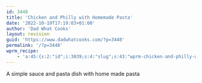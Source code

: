 ```yaml
---
id: 3448
title: 'Chicken and Philly with Homemade Pasta'
date: '2022-10-19T17:19:03+01:00'
author: 'Dad What Cooks'
layout: revision
guid: 'https://www.dadwhatcooks.com/?p=3448'
permalink: '/?p=3448'
wprm_recipe:
    - 'a:45:{s:2:"id";i:3039;s:4:"slug";s:43:"wprm-chicken-and-philly-with-homemade-pasta";s:11:"post_status";s:7:"publish";s:13:"post_password";s:0:"";s:11:"post_author";s:1:"2";s:8:"language";b:0;s:4:"type";s:4:"food";s:8:"image_id";i:3037;s:9:"image_url";s:97:"https://www.dadwhatcooks.com/wp-content/uploads/2022/01/8045308B-BDF8-4C81-BAB2-5C8BEC61285C.jpeg";s:12:"pin_image_id";i:3037;s:13:"pin_image_url";s:97:"https://www.dadwhatcooks.com/wp-content/uploads/2022/01/8045308B-BDF8-4C81-BAB2-5C8BEC61285C.jpeg";s:18:"pin_image_repin_id";s:0:"";s:4:"name";s:38:"Chicken and Philly with Homemade Pasta";s:7:"summary";s:57:"<p>A simple sauce and pasta dish with home made pasta</p>";s:14:"author_display";s:7:"default";s:11:"author_name";s:0:"";s:11:"author_link";s:0:"";s:4:"cost";s:1:"5";s:8:"servings";s:1:"2";s:13:"servings_unit";s:6:"People";s:25:"servings_advanced_enabled";s:0:"";s:17:"servings_advanced";a:6:{s:5:"shape";s:5:"round";s:4:"unit";s:4:"inch";s:8:"diameter";d:0;s:5:"width";d:0;s:6:"length";d:0;s:6:"height";d:0;}s:9:"prep_time";s:2:"40";s:14:"prep_time_zero";s:0:"";s:9:"cook_time";s:1:"5";s:14:"cook_time_zero";s:0:"";s:10:"total_time";s:2:"45";s:11:"custom_time";s:1:"0";s:16:"custom_time_zero";s:0:"";s:17:"custom_time_label";s:0:"";s:4:"tags";a:3:{s:6:"course";a:1:{i:0;O:7:"WP_Term":10:{s:7:"term_id";i:53;s:4:"name";s:11:"Main Course";s:4:"slug";s:11:"main-course";s:10:"term_group";i:0;s:16:"term_taxonomy_id";i:53;s:8:"taxonomy";s:11:"wprm_course";s:11:"description";s:0:"";s:6:"parent";i:0;s:5:"count";i:13;s:6:"filter";s:3:"raw";}}s:7:"cuisine";a:1:{i:0;O:7:"WP_Term":10:{s:7:"term_id";i:60;s:4:"name";s:7:"Italian";s:4:"slug";s:7:"italian";s:10:"term_group";i:0;s:16:"term_taxonomy_id";i:60;s:8:"taxonomy";s:12:"wprm_cuisine";s:11:"description";s:0:"";s:6:"parent";i:0;s:5:"count";i:6;s:6:"filter";s:3:"raw";}}s:7:"keyword";a:4:{i:0;O:7:"WP_Term":10:{s:7:"term_id";i:421;s:4:"name";s:7:"chicken";s:4:"slug";s:7:"chicken";s:10:"term_group";i:0;s:16:"term_taxonomy_id";i:421;s:8:"taxonomy";s:12:"wprm_keyword";s:11:"description";s:0:"";s:6:"parent";i:0;s:5:"count";i:2;s:6:"filter";s:3:"raw";}i:1;O:7:"WP_Term":10:{s:7:"term_id";i:419;s:4:"name";s:5:"pasta";s:4:"slug";s:5:"pasta";s:10:"term_group";i:0;s:16:"term_taxonomy_id";i:419;s:8:"taxonomy";s:12:"wprm_keyword";s:11:"description";s:0:"";s:6:"parent";i:0;s:5:"count";i:1;s:6:"filter";s:3:"raw";}i:2;O:7:"WP_Term":10:{s:7:"term_id";i:422;s:4:"name";s:6:"philly";s:4:"slug";s:6:"philly";s:10:"term_group";i:0;s:16:"term_taxonomy_id";i:422;s:8:"taxonomy";s:12:"wprm_keyword";s:11:"description";s:0:"";s:6:"parent";i:0;s:5:"count";i:1;s:6:"filter";s:3:"raw";}i:3;O:7:"WP_Term":10:{s:7:"term_id";i:420;s:4:"name";s:5:"sauce";s:4:"slug";s:5:"sauce";s:10:"term_group";i:0;s:16:"term_taxonomy_id";i:420;s:8:"taxonomy";s:12:"wprm_keyword";s:11:"description";s:0:"";s:6:"parent";i:0;s:5:"count";i:1;s:6:"filter";s:3:"raw";}}}s:9:"equipment";a:2:{i:0;a:5:{s:2:"id";i:417;s:6:"amount";s:1:"1";s:4:"name";s:11:"Pasta maker";s:5:"notes";s:0:"";s:3:"uid";i:0;}i:1;a:5:{s:2:"id";i:418;s:6:"amount";s:1:"1";s:4:"name";s:17:"Pasta drying rack";s:5:"notes";s:0:"";s:3:"uid";i:1;}}s:11:"ingredients";a:1:{i:0;a:3:{s:11:"ingredients";a:6:{i:0;a:7:{s:3:"uid";i:0;s:6:"amount";s:3:"150";s:4:"unit";s:1:"g";s:4:"name";s:14:"Semolina Flour";s:5:"notes";s:0:"";s:7:"unit_id";i:363;s:2:"id";i:423;}i:1;a:6:{s:3:"uid";i:1;s:6:"amount";s:1:"1";s:4:"unit";s:0:"";s:4:"name";s:3:"Egg";s:5:"notes";s:0:"";s:2:"id";i:424;}i:2;a:7:{s:3:"uid";i:2;s:6:"amount";s:3:"1/2";s:4:"unit";s:3:"Tub";s:4:"name";s:25:"Light Philadelphia Cheese";s:5:"notes";s:0:"";s:7:"unit_id";i:383;s:2:"id";i:425;}i:3;a:7:{s:3:"uid";i:3;s:6:"amount";s:3:"100";s:4:"unit";s:1:"g";s:4:"name";s:7:"Chicken";s:5:"notes";s:0:"";s:7:"unit_id";i:363;s:2:"id";i:334;}i:4;a:6:{s:3:"uid";i:4;s:6:"amount";s:3:"1/2";s:4:"unit";s:0:"";s:4:"name";s:9:"Red onion";s:5:"notes";s:5:"diced";s:2:"id";i:426;}i:5;a:7:{s:3:"uid";i:5;s:6:"amount";s:3:"1/2";s:4:"unit";s:3:"tsp";s:4:"name";s:6:"Garlic";s:5:"notes";s:14:"finely chopped";s:7:"unit_id";i:366;s:2:"id";i:427;}}s:4:"name";s:0:"";s:3:"uid";i:-1;}}s:12:"instructions";a:1:{i:0;a:3:{s:12:"instructions";a:7:{i:0;a:5:{s:3:"uid";i:0;s:4:"name";s:0:"";s:4:"text";s:400:"<p>To make the pasta, simply pour the semolina flour onto a clean work surface and create a well in the middle. Crack the egg and mix the two together.</p><p>Knead the two together to make a dough - this will take around 5 - 10 minutes. If needed, add a little water to stop it being too dry.</p><p>Once kneaded, ball together and wrap in cling film. Place in the fridge for at least 30 minutes. </p>";s:5:"image";i:0;s:11:"ingredients";a:2:{i:0;i:0;i:1;i:1;}}i:1;a:5:{s:3:"uid";i:1;s:4:"name";s:0:"";s:4:"text";s:318:"<p>When the pasta is ready to roll, put it through the pasta machine and shape as you wish. Don;t have a pasta machine, no problem - just use a rolling pin and knife. Don&#39;t have those? Buy some pasta :-)</p><p>Hang the fresh pasta on the drying rack and leave until you are ready to cook it right near the end.</p>";s:5:"image";i:3038;s:11:"ingredients";a:0:{}}i:2;a:5:{s:3:"uid";i:2;s:4:"name";s:0:"";s:4:"text";s:128:"<p>Now on to the sauce. Splash a bit of olive oil into a pan and add the onion and garlic. Soften them up for a few minutes.</p>";s:5:"image";i:0;s:11:"ingredients";a:2:{i:0;i:4;i:1;i:5;}}i:3;a:5:{s:3:"uid";i:3;s:4:"name";s:0:"";s:4:"text";s:195:"<p>Add the diced chicken into the pan and cook it through for 5 - 10 minutes. You can use precooked chicken here and just re-heat it. Make sure to ensure it is re-heated thoroughly of course.</p>";s:5:"image";i:0;s:11:"ingredients";a:1:{i:0;i:3;}}i:4;a:5:{s:3:"uid";i:4;s:4:"name";s:0:"";s:4:"text";s:93:"<p>In another pan, add a tablespoon of salt and boil up some water to cook your pasta in.</p>";s:5:"image";i:0;s:11:"ingredients";a:0:{}}i:5;a:5:{s:3:"uid";i:5;s:4:"name";s:0:"";s:4:"text";s:162:"<p>Add the Philadelphia to the chicken pan and stir in until soften. You might need to turn the heat down so it doesn&#39;t burn. Heat for around 2-3 minutes.</p>";s:5:"image";i:0;s:11:"ingredients";a:1:{i:0;i:2;}}i:6;a:5:{s:3:"uid";i:6;s:4:"name";s:0:"";s:4:"text";s:224:"<p>In your pasta pan, add the pasta and cook for around 2 minutes. While its cooking, add a scoop (1-2 tablespoons) of pasta water to the chicken pan and stir in.</p><p>When the pasta floats, its cooked. Serve and enjoy.</p>";s:5:"image";i:3037;s:11:"ingredients";a:0:{}}}s:4:"name";s:0:"";s:3:"uid";i:-1;}}s:16:"ingredients_flat";a:6:{i:0;a:8:{s:3:"uid";i:0;s:6:"amount";s:3:"150";s:4:"unit";s:1:"g";s:4:"name";s:14:"Semolina Flour";s:5:"notes";s:0:"";s:7:"unit_id";i:363;s:2:"id";i:423;s:4:"type";s:10:"ingredient";}i:1;a:7:{s:3:"uid";i:1;s:6:"amount";s:1:"1";s:4:"unit";s:0:"";s:4:"name";s:3:"Egg";s:5:"notes";s:0:"";s:2:"id";i:424;s:4:"type";s:10:"ingredient";}i:2;a:8:{s:3:"uid";i:2;s:6:"amount";s:3:"1/2";s:4:"unit";s:3:"Tub";s:4:"name";s:25:"Light Philadelphia Cheese";s:5:"notes";s:0:"";s:7:"unit_id";i:383;s:2:"id";i:425;s:4:"type";s:10:"ingredient";}i:3;a:8:{s:3:"uid";i:3;s:6:"amount";s:3:"100";s:4:"unit";s:1:"g";s:4:"name";s:7:"Chicken";s:5:"notes";s:0:"";s:7:"unit_id";i:363;s:2:"id";i:334;s:4:"type";s:10:"ingredient";}i:4;a:7:{s:3:"uid";i:4;s:6:"amount";s:3:"1/2";s:4:"unit";s:0:"";s:4:"name";s:9:"Red onion";s:5:"notes";s:5:"diced";s:2:"id";i:426;s:4:"type";s:10:"ingredient";}i:5;a:8:{s:3:"uid";i:5;s:6:"amount";s:3:"1/2";s:4:"unit";s:3:"tsp";s:4:"name";s:6:"Garlic";s:5:"notes";s:14:"finely chopped";s:7:"unit_id";i:366;s:2:"id";i:427;s:4:"type";s:10:"ingredient";}}s:17:"instructions_flat";a:7:{i:0;a:7:{s:3:"uid";i:0;s:4:"name";s:0:"";s:4:"text";s:400:"<p>To make the pasta, simply pour the semolina flour onto a clean work surface and create a well in the middle. Crack the egg and mix the two together.</p><p>Knead the two together to make a dough - this will take around 5 - 10 minutes. If needed, add a little water to stop it being too dry.</p><p>Once kneaded, ball together and wrap in cling film. Place in the fridge for at least 30 minutes. </p>";s:5:"image";i:0;s:11:"ingredients";a:2:{i:0;i:0;i:1;i:1;}s:4:"type";s:11:"instruction";s:9:"image_url";s:0:"";}i:1;a:7:{s:3:"uid";i:1;s:4:"name";s:0:"";s:4:"text";s:318:"<p>When the pasta is ready to roll, put it through the pasta machine and shape as you wish. Don;t have a pasta machine, no problem - just use a rolling pin and knife. Don&#39;t have those? Buy some pasta :-)</p><p>Hang the fresh pasta on the drying rack and leave until you are ready to cook it right near the end.</p>";s:5:"image";i:3038;s:11:"ingredients";a:0:{}s:4:"type";s:11:"instruction";s:9:"image_url";s:97:"https://www.dadwhatcooks.com/wp-content/uploads/2022/01/5C1CB4AF-B415-4E55-AB96-E170198EF2F4.jpeg";}i:2;a:7:{s:3:"uid";i:2;s:4:"name";s:0:"";s:4:"text";s:128:"<p>Now on to the sauce. Splash a bit of olive oil into a pan and add the onion and garlic. Soften them up for a few minutes.</p>";s:5:"image";i:0;s:11:"ingredients";a:2:{i:0;i:4;i:1;i:5;}s:4:"type";s:11:"instruction";s:9:"image_url";s:0:"";}i:3;a:7:{s:3:"uid";i:3;s:4:"name";s:0:"";s:4:"text";s:195:"<p>Add the diced chicken into the pan and cook it through for 5 - 10 minutes. You can use precooked chicken here and just re-heat it. Make sure to ensure it is re-heated thoroughly of course.</p>";s:5:"image";i:0;s:11:"ingredients";a:1:{i:0;i:3;}s:4:"type";s:11:"instruction";s:9:"image_url";s:0:"";}i:4;a:7:{s:3:"uid";i:4;s:4:"name";s:0:"";s:4:"text";s:93:"<p>In another pan, add a tablespoon of salt and boil up some water to cook your pasta in.</p>";s:5:"image";i:0;s:11:"ingredients";a:0:{}s:4:"type";s:11:"instruction";s:9:"image_url";s:0:"";}i:5;a:7:{s:3:"uid";i:5;s:4:"name";s:0:"";s:4:"text";s:162:"<p>Add the Philadelphia to the chicken pan and stir in until soften. You might need to turn the heat down so it doesn&#39;t burn. Heat for around 2-3 minutes.</p>";s:5:"image";i:0;s:11:"ingredients";a:1:{i:0;i:2;}s:4:"type";s:11:"instruction";s:9:"image_url";s:0:"";}i:6;a:7:{s:3:"uid";i:6;s:4:"name";s:0:"";s:4:"text";s:224:"<p>In your pasta pan, add the pasta and cook for around 2 minutes. While its cooking, add a scoop (1-2 tablespoons) of pasta water to the chicken pan and stir in.</p><p>When the pasta floats, its cooked. Serve and enjoy.</p>";s:5:"image";i:3037;s:11:"ingredients";a:0:{}s:4:"type";s:11:"instruction";s:9:"image_url";s:97:"https://www.dadwhatcooks.com/wp-content/uploads/2022/01/8045308B-BDF8-4C81-BAB2-5C8BEC61285C.jpeg";}}s:8:"video_id";i:0;s:11:"video_embed";s:0:"";s:15:"video_thumb_url";s:0:"";s:5:"notes";s:0:"";s:9:"nutrition";a:0:{}s:13:"custom_fields";a:0:{}s:21:"ingredient_links_type";s:6:"global";s:11:"unit_system";s:7:"default";s:12:"my_emissions";s:0:"";}'
---
```


A simple sauce and pasta dish with home made pasta